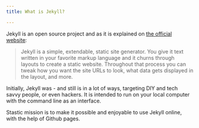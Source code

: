 ```yaml
---
title: What is Jekyll?

---
```

Jekyll is an open source project and as it is explained on [the official website](https://jekyllrb.com/):

> Jekyll is a simple, extendable, static site generator. You give it text written in your favorite markup language and it churns through layouts to create a static website. Throughout that process you can tweak how you want the site URLs to look, what data gets displayed in the layout, and more.

Initially, Jekyll was - and still is in a lot of ways, targeting DIY and tech savvy people, or even hackers. It is intended to run on your local computer with the command line as an interface.

Stastic mission is to make it possible and enjoyable to use Jekyll online, with the help of Github pages.

